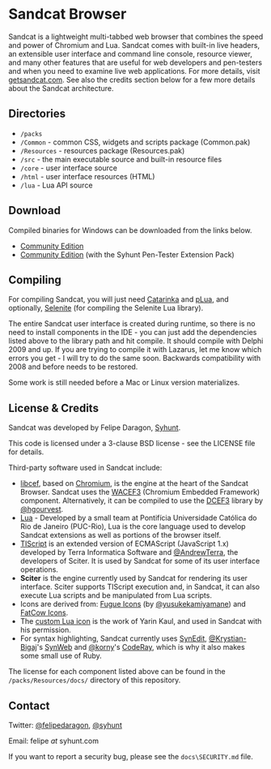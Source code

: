 # Sandcat Browser

Sandcat is a lightweight multi-tabbed web browser that combines the speed and power of Chromium and Lua. Sandcat comes with built-in live headers, an extensible user interface and command line console, resource viewer, and many other features that are useful for web developers and pen-testers and when you need to examine live web applications. For more details, visit [getsandcat.com](http://www.getsandcat.com/). See also the credits section below for a few more details about the Sandcat architecture.

## Directories

* `/packs`
 * `/Common` - common CSS, widgets and scripts package (Common.pak)
 * `/Resources` - resources package (Resources.pak)
* `/src` - the main executable source and built-in resource files
 * `/core` - user interface source
 * `/html` - user interface resources (HTML)
 * `/lua` - Lua API source
 
## Download

Compiled binaries for Windows can be downloaded from the links below.

* [Community Edition](https://www.wuala.com/syhunt/tools/sandcat-5.1b2-ce.exe)
* [Community Edition](https://www.wuala.com/syhunt/tools/sandcat-5.1b2-pentester.exe) (with the Syhunt Pen-Tester Extension Pack)

## Compiling

For compiling Sandcat, you will just need [Catarinka](https://github.com/felipedaragon/catarinka) and [pLua](https://github.com/felipedaragon/pLua-XE), and optionally,
 [Selenite](https://github.com/felipedaragon/selenite) (for compiling the Selenite Lua library).
 
The entire Sandcat user interface is created during runtime, so there is no need to install components in the IDE - you can just add the dependencies listed above to the library path and hit compile. It should compile with Delphi 2009 and up. If you are trying to compile it with Lazarus, let me know which errors you get - I will try to do the same soon. Backwards compatibility with 2008 and before needs to be restored.

Some work is still needed before a Mac or Linux version materializes.

## License & Credits

Sandcat was developed by Felipe Daragon, [Syhunt](http://www.syhunt.com/).

This code is licensed under a 3-clause BSD license - see the LICENSE file for details.

Third-party software used in Sandcat include:

* [libcef](http://code.google.com/p/chromiumembedded), based on [Chromium](http://www.chromium.org/), is the engine at the heart of the Sandcat Browser. Sandcat uses the [WACEF3](https://bitbucket.org/WaspAce/wacef) (Chromium Embedded Framework) component. Alternatively, it can be compiled to use the [DCEF3](http://code.google.com/p/delphichromiumembedded/) library by [@hgourvest](https://github.com/hgourvest).
* [Lua](http://www.lua.org/) - Developed by a small team at Pontifícia Universidade Católica do Rio de Janeiro (PUC-Rio), Lua is the core language used to develop Sandcat extensions as well as portions of the browser itself.
* [TIScript](http://code.google.com/p/tiscript/) is an extended version of ECMAScript (JavaScript 1.x) developed by Terra Informatica Software and [@AndrewTerra](https://github.com/AndrewTerra), the developers of Sciter. It is used by Sandcat for some of its user interface operations.
* **Sciter** is the engine currently used by Sandcat for rendering its user interface. Sciter supports TIScript execution and, in Sandcat, it can also execute Lua scripts and be manipulated from Lua scripts.
* Icons are derived from: [Fugue Icons](https://github.com/yusukekamiyamane/fugue-icons) (by [@yusukekamiyamane](https://github.com/yusukekamiyamane/)) and [FatCow Icons](http://www.fatcow.com/free-icons).
* The [custom Lua icon](http://maurits.tv/data/garrysmod/wiki/wiki.garrysmod.com/indexbf0b.html) is the work of Yarin Kaul, and used in Sandcat with his permission.
* For syntax highlighting, Sandcat currently uses [SynEdit](http://sourceforge.net/projects/synedit/), [@Krystian-Bigaj](https://github.com/Krystian-Bigaj)'s [SynWeb](https://code.google.com/p/synweb/) and [@korny](https://github.com/korny)'s [CodeRay](https://github.com/rubychan/coderay), which is why it also makes some small use of Ruby.

The license for each component listed above can be found in the `/packs/Resources/docs/` directory of this repository.

## Contact

Twitter: [@felipedaragon](https://twitter.com/felipedaragon), [@syhunt](https://twitter.com/syhunt)

Email: felipe _at_ syhunt.com

If you want to report a security bug, please see the `docs\SECURITY.md` file.